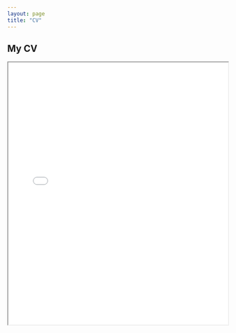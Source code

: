 ```yaml
---
layout: page
title: "CV"
---
```


<h2>My CV</h2>

<iframe src="/assets/CV/AD_updated_cv.pdf" width="100%" height="600px">
  Your browser does not support PDF viewing. 
  <a href="/assets/CV/AD_updated_cv.pdf">Download the PDF</a>.
</iframe>

